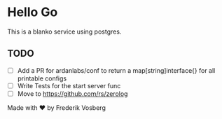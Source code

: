 # Hello Go

This is a blanko service using postgres.


## TODO

- [ ] Add a PR for ardanlabs/conf to return a map[string]interface{} for all printable configs
- [ ] Write Tests for the start server func
- [ ] Move to https://github.com/rs/zerolog

Made with ♥ by Frederik Vosberg

